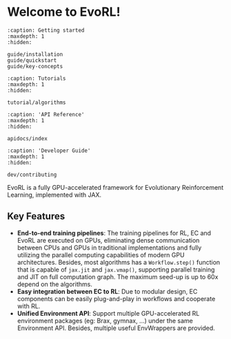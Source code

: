 # Welcome to EvoRL!

```{toctree}
:caption: Getting started
:maxdepth: 1
:hidden:

guide/installation
guide/quickstart
guide/key-concepts
```

```{toctree}
:caption: Tutorials
:maxdepth: 1
:hidden:

tutorial/algorithms
```

```{toctree}
:caption: 'API Reference'
:maxdepth: 1
:hidden:

apidocs/index
```

```{toctree}
:caption: 'Developer Guide'
:maxdepth: 1
:hidden:

dev/contributing
```

EvoRL is a fully GPU-accelerated framework for Evolutionary Reinforcement Learning, implemented with JAX.

## Key Features

- **End-to-end training pipelines**: The training pipelines for RL, EC and EvoRL are executed on GPUs, eliminating dense communication between CPUs and GPUs in traditional implementations and fully utilizing the parallel computing capabilities of modern GPU architectures. Besides, most algorithms has a `Workflow.step()` function that is capable of `jax.jit` and `jax.vmap()`, supporting parallel training and JIT on full computation graph. The maximum seed-up is up to 60x depend on the algorithms.
- **Easy integration between EC to RL**: Due to modular design, EC components can be easily plug-and-play in workflows and cooperate with RL.
- **Unified Environment API**: Support multiple GPU-accelerated RL environment packages (eg: Brax, gymnax, ...) under the same Environment API. Besides, multiple useful EnvWrappers are provided.
